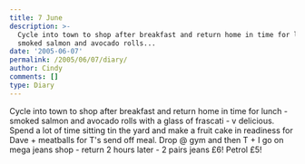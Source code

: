 ```yaml
---
title: 7 June
description: >-
  Cycle into town to shop after breakfast and return home in time for lunch -
  smoked salmon and avocado rolls...
date: '2005-06-07'
permalink: /2005/06/07/diary/
author: Cindy
comments: []
type: Diary
---
```


Cycle into town to shop after breakfast and return home in time for lunch - smoked salmon and avocado rolls with a glass of frascati - v delicious. Spend a lot of time sitting tin the yard and make a fruit cake in readiness for Dave + meatballs for T's send off meal. Drop @ gym and then T + I go on mega jeans shop - return 2 hours later - 2 pairs jeans £6! Petrol £5!
